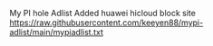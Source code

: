 My PI hole Adlist
Added huawei hicloud block site 
https://raw.githubusercontent.com/keeyen88/mypi-adlist/main/mypiadlist.txt

